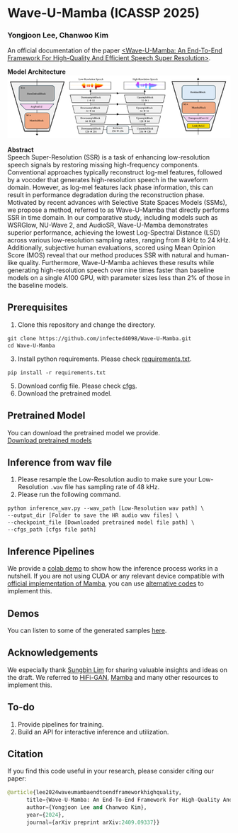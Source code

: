 # Wave-U-Mamba (ICASSP 2025)

### Yongjoon Lee, Chanwoo Kim

An official documentation of the paper [&lt;Wave-U-Mamba:  An End-To-End Framework For High-Quality And Efficient Speech Super  Resolution>](https://arxiv.org/abs/2409.09337v1).

**Model Architecture**<br>
![The architecture of DownsampleBlock (Left), Wave-U-Mamba Generator (Middle), and UpsampleBlock (Right)](./Modelarc.png)


**Abstract**<br>
Speech Super-Resolution (SSR) is a task of enhancing low-resolution speech signals by restoring missing high-frequency components. Conventional approaches typically reconstruct log-mel features, followed by a vocoder that generates high-resolution speech in the waveform domain. However, as log-mel features lack phase information, this can result in performance degradation during the reconstruction phase. Motivated by recent advances with Selective State Spaces Models (SSMs), we propose a method, referred to as Wave-U-Mamba that directly performs SSR in time domain. In our comparative study, including models such as WSRGlow, NU-Wave 2, and AudioSR, Wave-U-Mamba demonstrates superior performance, achieving the lowest Log-Spectral Distance (LSD) across various low-resolution sampling rates, ranging from 8 kHz to 24 kHz. Additionally, subjective human evaluations, scored using Mean Opinion Score (MOS) reveal that our method produces SSR with natural and human-like quality. Furthermore, Wave-U-Mamba achieves these results while generating high-resolution speech over nine times faster than baseline models on a single A100 GPU, with parameter sizes less than 2% of those in the baseline models.

## Prerequisites
1. Clone this repository and change the directory.
```
git clone https://github.com/infected4098/Wave-U-Mamba.git
cd Wave-U-Mamba
```
3. Install python requirements. Please check [requirements.txt](requirements.txt).
```
pip install -r requirements.txt
```
5. Download config file. Please check [cfgs](cfgs.json).
6. Download the pretrained model. 


## Pretrained Model

You can download the pretrained model we provide. <br/>
[Download pretrained models](https://drive.google.com/file/d/1ljUMQHWil5w8moupWkapqkUOcGNN4x3e/view?usp=sharing)<br/> 

## Inference from wav file


1. Please resample the Low-Resolution audio to make sure your Low-Resolution `.wav` file has sampling rate of 48 kHz.
2. Please run the following command.

```
python inference_wav.py --wav_path [Low-Resolution wav path] \
--output_dir [Folder to save the HR audio wav files] \
--checkpoint_file [Downloaded pretrained model file path] \
--cfgs_path [cfgs file path]
```

## Inference Pipelines

We provide a [colab demo](https://colab.research.google.com/drive/11pGqWla4RVtZVAmdEJwKsrparnl4LVW4?usp=sharing) to show how the inference process works in a nutshell.
If you are not using CUDA or any relevant device compatible with [official implementation of Mamba](https://github.com/state-spaces/mamba), you can use [alternative codes](https://github.com/alxndrTL/mamba.py) to implement this. 

## Demos

You can listen to some of the generated samples [here](https://infected4098.github.io/waveumambademo/).

## Acknowledgements
We especially thank [Sungbin Lim](https://www.sungbin-lim.net/) for sharing valuable insights and ideas on the draft. We referred to [HiFi-GAN](https://github.com/jik876/hifi-gan), [Mamba](https://github.com/state-spaces/mamba) and many other resources to implement this. 

## To-do

1. Provide pipelines for training.
2. Build an API for interactive inference and utilization.

## Citation

If you find this code useful in your research, please consider citing our paper:

```python
@article{lee2024waveumambaendtoendframeworkhighquality,
      title={Wave-U-Mamba: An End-To-End Framework For High-Quality And Efficient Speech Super Resolution}, 
      author={Yongjoon Lee and Chanwoo Kim},
      year={2024},
      journal={arXiv preprint arXiv:2409.09337}}
```

